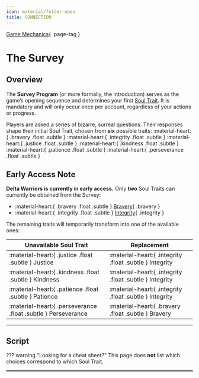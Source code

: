 ```yaml
---
icon: material/folder-open
title: CONNECTION
---
```


[Game Mechanics](index.md){ .page-tag }

# The Survey

## Overview

The **Survey Program** (or more formally, the Introduction) serves as the game’s opening sequence and determines your first [Soul Trait](../souls/index.md). It is mandatory and will only occur once per account, regardless of your actions or progress.

Players are asked a series of bizarre, surreal questions. Their responses shape their initial Soul Trait, chosen from **six** possible traits:
:material-heart:{ .bravery .float .subtle }
:material-heart:{ .integrity .float .subtle }
:material-heart:{ .justice .float .subtle }
:material-heart:{ .kindness .float .subtle }
:material-heart:{ .patience .float .subtle }
:material-heart:{ .perseverance .float .subtle }

## Early Access Note

**Delta Warriors is currently in early access.** Only **two** Soul Traits can currently be obtained from the Survey:

- :material-heart:{ .bravery .float .subtle } [Bravery](../souls/bravery.md){ .bravery }
- :material-heart:{ .integrity .float .subtle } [Integrity](../souls/integrity.md){ .integrity }

The remaining traits will temporarily transform into one of the available ones:

| Unavailable Soul Trait                                        | Replacement                                             |
| ------------------------------------------------------------- | ------------------------------------------------------- |
| :material-heart:{ .justice .float .subtle } Justice           | :material-heart:{ .integrity .float .subtle } Integrity |
| :material-heart:{ .kindness .float .subtle } Kindness         | :material-heart:{ .integrity .float .subtle } Integrity |
| :material-heart:{ .patience .float .subtle } Patience         | :material-heart:{ .integrity .float .subtle } Integrity |
| :material-heart:{ .perseverance .float .subtle } Perseverance | :material-heart:{ .bravery .float .subtle } Bravery     |

---

## Script

??? warning "Looking for a cheat sheet?"
    This page does **not** list which choices correspond to which Soul Trait.
    <em span style="font-size: 1%; color: red;">☟︎︎☜︎︎☹︎︎☹︎︎⚐︎︎📬︎︎ ☟︎︎✌︎︎✞︎︎☜︎︎ 💧︎︎⚐︎︎💣︎︎☜︎︎ ☼︎︎☜︎︎💧︎︎🏱︎︎☜︎︎👍︎︎❄︎︎ ✌︎︎☠︎︎👎︎︎ 👎︎︎⚐︎︎☠︎︎🕯︎︎❄︎︎ 💧︎︎🏱︎︎⚐︎︎✋︎︎☹︎︎ ❄︎︎☟︎︎☜︎︎ ☝︎︎✌︎︎💣︎︎☜︎︎📬︎︎ ✋︎︎❄︎︎🕯︎︎💧︎︎ ✋︎︎💣︎︎🏱︎︎⚐︎︎💧︎︎💧︎︎✋︎︎👌︎︎☹︎︎☜︎︎ ❄︎︎⚐︎︎ ☟︎︎✌︎︎✞︎︎☜︎︎ 💣︎︎✡︎︎💧︎︎❄︎︎☜︎︎☼︎︎✋︎︎☜︎︎💧︎︎ ☠︎︎⚐︎︎🕈︎︎✌︎︎👎︎︎✌︎︎✡︎︎💧︎︎ 👌︎︎☜︎︎👍︎︎✌︎︎🕆︎︎💧︎︎☜︎︎ ⚐︎︎☞︎︎ ☠︎︎⚐︎︎💧︎︎✡︎︎ 🏱︎︎☜︎︎⚐︎︎🏱︎︎☹︎︎☜︎︎ ☹︎︎✋︎︎😐︎︎☜︎︎ ✡︎︎⚐︎︎🕆︎︎📬︎︎ 🏱︎︎☹︎︎☜︎︎✌︎︎💧︎︎☜︎︎ 😐︎︎☜︎︎☜︎︎🏱︎︎ ✌︎︎☹︎︎☹︎︎ ⚐︎︎☞︎︎ ❄︎︎☟︎︎✋︎︎💧︎︎ 👌︎︎☜︎︎❄︎︎🕈︎︎☜︎︎☜︎︎☠︎︎ 🕆︎︎💧︎︎📬︎︎ ✋︎︎☞︎︎ ✡︎︎⚐︎︎🕆︎︎ 🏱︎︎⚐︎︎💧︎︎❄︎︎ ✋︎︎❄︎︎ ⚐︎︎☠︎︎☹︎︎✋︎︎☠︎︎☜︎︎📪︎︎ ✋︎︎ 🕈︎︎⚐︎︎☠︎︎🕯︎︎❄︎︎ 💣︎︎✌︎︎😐︎︎☜︎︎ ✌︎︎☠︎︎✡︎︎ 💣︎︎⚐︎︎☼︎︎☜︎︎ 💧︎︎☜︎︎👍︎︎☼︎︎☜︎︎❄︎︎💧︎︎📬︎︎ ☠︎︎⚐︎︎ ⚐︎︎☠︎︎☜︎︎ 🕈︎︎✋︎︎☹︎︎☹︎︎ 👌︎︎☜︎︎ ✋︎︎💣︎︎🏱︎︎☼︎︎☜︎︎💧︎︎💧︎︎☜︎︎👎︎︎📬︎︎ ✋︎︎❄︎︎ 🕈︎︎✋︎︎☹︎︎☹︎︎ 👌︎︎☜︎︎ ✡︎︎⚐︎︎🕆︎︎☼︎︎ ☞︎︎✌︎︎🕆︎︎☹︎︎❄︎︎✏︎︎</em span>

??? quote "Expand to see dialogue"
    - ARE YOU THERE?
    - ARE WE CONNECTED?
    - EXCELLENT.
    - TRULY EXCELLENT.
    - NOW.
    - WE MAY BEGIN.
    - WHAT COLOUR DOES IT SEE THE SKY AS?
    - WHAT IS ITS FAVOURITE FOOD?
    - ITS FAVOURITE BLOOD TYPE?
    - HOW DOES IT REACT TO MUSIC?
    - WHICH PATH DOES IT FOLLOW?
    - INTERESTING.
    - VERY INTERESTING.
    - WHAT ABOUT YOU "_player-name_?"
    - SELECT THE SOUL THAT YOU PREFER.
    - **[If the chosen soul matches the test result]**
        - AN INTERESTING COINCIDENCE.
        - VERY, VERY INTERESTING.
    - **[If the chosen soul matches the test result and answers favour one soul]**
        - HOW VERY AMUSING.
        - ARE YOU TAUNTING ME?
    - HAVE YOU ANSWERED HONESTLY?
    - **[If you decline]**
        - FEED YOUR CURIOSITY.
        - _(You are sent back to the first question.)_
    - DO YOU ACKNOWLEDGE THE POSSIBILITY OF PAIN AND SEIZURE?
    - EXCELLENT.
    - TRULY EXCELLENT.
    - "_player-name_."
    - THANK YOU FOR YOUR TIME.
    - YOUR "WILL."
    - YOUR "_chosen-soul_."
    - WILL NOW BE
    - DISCARDED.
    - NO ONE CAN CHOOSE WHO THEY ARE IN THIS WORLD.
    - You are filled with **_soul-name_**.

## Trivia

- Though some of these questions may seem like utter nonsense, each answer is tied to specific Soul Traits. Some connections are… more absurd than others.
- Unlike in the original, Kris[^1] does not intervene to discard your vessel — because there is no vessel.
- You’re not meant to know how it all works. But someone probably does. :3c

---

_Last updated: [v1.0.0](../updates/v1-0-0.md)_

[^1]: This is a headcanon held by the creator of Delta Warriors. Kris' role in the original remains unconfirmed.
